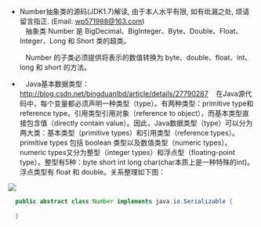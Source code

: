 * Number抽象类的源码(JDK1.7)解读, 由于本人水平有限, 如有纰漏之处, 烦请留言指正. (Email: wp571988@163.com)   
  &nbsp;&nbsp; 抽象类 Number 是 BigDecimal、BigInteger、Byte、Double、Float、Integer、Long 和 Short 类的超类。
  
  &nbsp;&nbsp; Number 的子类必须提供将表示的数值转换为 byte、double、float、int、long 和 short 的方法。
* &nbsp;&nbsp; Java基本数据类型：&nbsp; <http://blog.csdn.net/bingduanlbd/article/details/27790287>
  &nbsp;&nbsp; 在Java源代码中，每个变量都必须声明一种类型（type）。有两种类型：primitive type和reference type。引用类型引用对象（reference to object），而基本类型直接包含值（directly contain value）。因此，Java数据类型（type）可以分为两大类：基本类型（primitive types）和引用类型（reference types）。primitive types 包括 boolean 类型以及数值类型（numeric types）。numeric types又分为整型（integer types）和浮点型（floating-point type）。整型有5种：byte short int long char(char本质上是一种特殊的int)。浮点类型有 float 和 double。关系整理如下图：
 <p><img src="http://images.cnblogs.com/cnblogs_com/wp5719/831982/o_JavaDataType.png" /></p>

```java
  public abstract class Number implements java.io.Serializable {
    
  }
```
